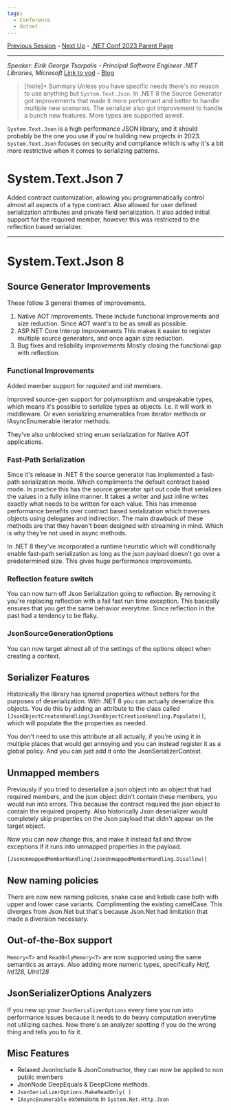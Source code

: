 ```yaml
---
tags:
  - Conference
  - dotnet
---
```

[Previous Session](In%20.NET%208,%20ASP.NET%20Ate.md) - [Next Up](Tiny,%20fast%20ASP.NET%20Core%20APIs%20with%20native%20AOT.md) - [.NET Conf 2023 Parent Page](README.md)

---
_Speaker: Eirik George Tsarpalis - Principal Software Engineer .NET Libraries, Microsoft_ 
[Link to vod](https://www.youtube.com/watch?v=7Et6ooq4oyI) - [Blog](https://devblogs.microsoft.com/dotnet/system-text-json-in-dotnet-8/)

>[!note]+ Summary
>Unless you have specific needs there's no reason to use anything but `System.Text.Json`.
>In .NET 8 the Source Generator got improvements that made it more performant and better to handle multiple new scenarios. The serializer also got improvement to handle a bunch new features. More types are supported aswell.

`System.Text.Json` is a high performance JSON library, and it should probably be the one you use if you're building new projects in 2023. `System.Text.Json` focuses on security and compliance which is why it's a bit more restrictive when it comes to serializing patterns. 

# System.Text.Json 7
Added contract customization, allowing you programmatically control almost all aspects of a type contract. Also allowed for user defined serialization attributes and private field serialization. It also added initial support for the required member, however this was restricted to the reflection based serializer.

---
# System.Text.Json 8
## Source Generator Improvements
These follow 3 general themes of improvements. 
1. Native AOT Improvements.
These include functional improvements and size reduction. Since AOT want's to be as small as possible.
2. ASP.NET Core Interop Improvements
This makes it easier to register multiple source generators, and once again size reduction.
3. Bug fixes and reliability improvements
Mostly closing the functional gap with reflection.
### Functional Improvements
Added member support for _required_ and _init_ members. 

Improved source-gen support for polymorphism and unspeakable types, which means it's possible to serialize types as objects. I.e. it will work in middleware. Or even serializing enumerables from iterator methods or IAsyncEnumerable iterator methods. 

They've also unblocked string enum serialization for Native AOT applications.
### Fast-Path Serialization
Since it's release in .NET 6 the source generator has implemented a fast-path serialization mode. Which compliments the default contract based mode. In practice this has the source generator spit out code that serializes the values in a fully inline manner. It takes a writer and just inline writes exactly what needs to be written for each value. This has immense performance benefits over contract based serialization which traverses objects using delegates and indirection. The main drawback of these methods are that they haven't been designed with streaming in mind. Which is why they're not used in async methods. 

In .NET 8 they've incorporated a runtime heuristic which will conditionally enable fast-path serialization as long as the json payload doesn't go over a predetermined size. This gives huge performance improvements. 
### Reflection feature switch
You can now turn off Json Serialization going to reflection. By removing it you're replacing reflection with a fail fast run time exception. This basically ensures that you get the same behavior everytime. Since reflection in the past had a tendency to be flaky.
### JsonSourceGenerationOptions
You can now target almost all of the settings of the options object when creating a context.
## Serializer Features
Historically the library has ignored properties without setters for the purposes of deserialization. With .NET 8 you can actually deserialize this objects. You do this by adding an attribute to the class called `[JsonObjectCreatonHandling(JsonObjectCreationHandling.Populate)]`, which will populate the the properties as needed. 

You don't need to use this attribute at all actually, if you're using it in multiple places that would get annoying and you can instead register it as a global policy. And you can just add it onto the JsonSerializerContext. 
## Unmapped members
Previously if you tried to deserialize a json object into an object that had required members, and the json object didn't contain these members, you would run into errors. This because the contract required the json object to contain the  required property. Also historically Json deserializer would completely skip properties on the Json payload that didn't appear on the target object.

Now you can now change this, and make it instead fail and throw exceptions if it runs into unmapped properties in the payload. 

	[JsonUnmappedMemberHandling(JsonUnmappedMemberHandling.Disallow)]
## New naming policies 
There are now new naming policies, snake case and kebab case both with upper and lower case variants. Complimenting the existing camelCase. This diverges from Json.Net but that's because Json.Net had limitation that made a diversion necessary. 
## Out-of-the-Box support
`Memory<T>` and `ReadOnlyMemory<T>` are now supported using the same semantics as arrays.
Also adding more numeric types, specifically _Half, Int128, UInt128_
## JsonSerializerOptions Analyzers
If you new up your `JsonSerializerOptions` every time you run into performance issues because it needs to do heavy computation everytime not utilizing caches. Now there's an analyzer spotting if you do the wrong thing and tells you to fix it.
## Misc Features
- Relaxed JsonInclude & JsonConstructor, they can now be applied to non public members
- JsonNode DeepEquals & DeepClone methods.
- `JsonSerializerOptions.MakeReadOnly( )`
- `IAsyncEnumerable` extensions in `System.Net.Http.Json` 